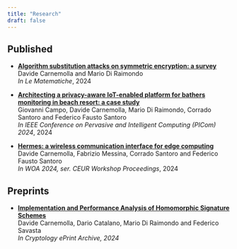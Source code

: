 ```yaml
---
title: "Research"
draft: false
---
```


## Published
- [**Algorithm substitution attacks on symmetric encryption: a survey**](https://lematematiche.dmi.unict.it/index.php/lematematiche/article/view/2700)  
Davide Carnemolla and Mario Di Raimondo  
*In Le Matematiche*, 2024

- [**Architecting a privacy-aware IoT-enabled platform for bathers monitoring in beach resort: a case study**](https://ieeexplore.ieee.org/abstract/document/10795388)  
Giovanni Campo, Davide Carnemolla, Mario Di Raimondo, Corrado Santoro and Federico Fausto Santoro  
*In IEEE Conference on Pervasive and Intelligent Computing (PICom) 2024*, 2024

- [**Hermes: a wireless communication interface for edge computing**](https://ceur-ws.org/Vol-3735/paper_03.pdf)  
Davide Carnemolla, Fabrizio Messina, Corrado Santoro and Federico Fausto Santoro  
*In WOA 2024, ser. CEUR Workshop Proceedings*, 2024

## Preprints
- [**Implementation and Performance Analysis of Homomorphic Signature Schemes**](https://eprint.iacr.org/2024/655)  
Davide Carnemolla, Dario Catalano, Mario Di Raimondo and Federico Savasta  
*In Cryptology ePrint Archive, 2024*